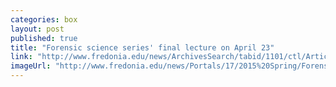 ```yaml
---
categories: box
layout: post
published: true
title: "Forensic science series' final lecture on April 23"
link: "http://www.fredonia.edu/news/ArchivesSearch/tabid/1101/ctl/ArticleView/mid/1878/articleId/5281/Forensic_science_lecture_series_final_event_on_April_23.aspx"
imageUrl: "http://www.fredonia.edu/news/Portals/17/2015%20Spring/Forensic_Science_Poster_for-web.jpg"
---
```


